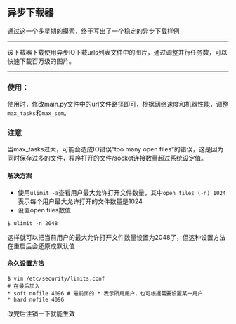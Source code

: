 ## 异步下载器
通过这一个多星期的摸索，终于写出了一个稳定的异步下载样例

---

该下载器下载使用异步IO下载urls列表文件中的图片，通过调整并行任务数，可以快速下载百万级的图片。

---
### 使用：
使用时，修改main.py文件中的url文件路径即可，根据网络速度和机器性能，调整`max_tasks`和`max_sem`。

### 注意
当max_tasks过大，可能会造成IO错误“too many open files”的错误，这是因为同时保存过多的文件，程序打开的文件/socket连接数量超过系统设定值。
#### 解决方案
- 使用`ulimit -a`查看用户最大允许打开文件数量，其中`open files (-n) 1024`表示每个用户最大允许打开的文件数量是1024
- 设置open files数值
```
$ ulimit -n 2048
```
这样就可以把当前用户的最大允许打开文件数量设置为2048了，但这种设置方法在重启后会还原成默认值
#### 永久设置方法
```
$ vim /etc/security/limits.conf
# 在最后加入
* soft nofile 4096 # 最前面的 * 表示所用用户，也可根据需要设置某一用户
* hard nofile 4096
```
改完后注销一下就能生效
